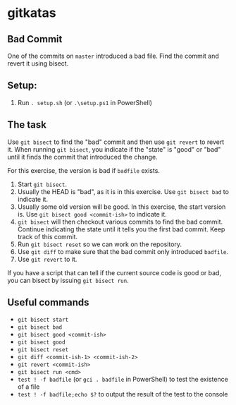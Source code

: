# gitkatas

## Bad Commit

One of the commits on `master` introduced a bad file.
Find the commit and revert it using bisect.

## Setup:

1. Run `. setup.sh` (or `.\setup.ps1` in PowerShell)

## The task

Use `git bisect` to find the "bad" commit and then use `git revert` to revert it. When running `git bisect`, you indicate if the "state" is "good" or "bad" until it finds the commit that introduced the change.

For this exercise, the version is bad if `badfile` exists.

1. Start `git bisect`.
2. Usually the HEAD is "bad", as it is in this exercise. Use `git bisect bad` to indicate it.
3. Usually some old version will be good. In this exercise, the start version is. Use `git bisect good <commit-ish>` to indicate it.
4. `git bisect` will then checkout various commits to find the bad commit. Continue indicating the state until it tells you the first bad commit. Keep track of this commit.
5. Run `git bisect reset` so we can work on the repository.
6. Use `git diff` to make sure that the bad commit only introduced `badfile`.
7. Use `git revert` to it.

If you have a script that can tell if the current source code is good or bad, you can bisect by issuing `git bisect run`.

## Useful commands

- `git bisect start`
- `git bisect bad`
- `git bisect good <commit-ish>`
- `git bisect good`
- `git bisect reset`
- `git diff <commit-ish-1> <commit-ish-2>`
- `git revert <commit-ish>`
- `git bisect run <cmd>`
- `test ! -f badfile` (or `gci . badfile` in PowerShell) to test the existence of a file
- `test ! -f badfile;echo $?` to output the result of the test to the console

